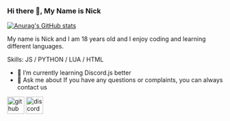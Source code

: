 ### Hi there 👋, My Name is Nick
[![Anurag's GitHub stats](https://github-readme-stats.vercel.app/api?username=DevNsGames07)](https://github.com/anuraghazra/github-readme-stats)

My name is Nick and I am 18 years old and I enjoy coding and learning different languages. 

Skills: JS / PYTHON / LUA / HTML 

- 🌱 I’m currently learning Discord.js better 
- 💬 Ask me about If you have any questions or complaints, you can always contact us 


[<img src='https://cdn.jsdelivr.net/npm/simple-icons@3.0.1/icons/github.svg' alt='github' height='40'>](https://github.com/NsGames07)  [<img src='https://cdn.jsdelivr.net/npm/simple-icons@3.0.1/icons/discord.svg' alt='discord' height='40'>](https://discord.gg/QGbX39Mnes)  

